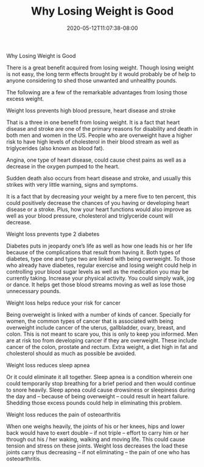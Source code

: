 ﻿---
title: "Why Losing Weight is Good"
date: 2020-05-12T11:07:38-08:00
description: "Weight Lloss Tips for Web Success"
featured_image: "/images/Weight Lloss.jpg"
tags: ["Weight Lloss"]
---

Why Losing Weight is Good

There is a great benefit acquired from losing weight.  Though losing weight is not easy,  the long term effects brought by it would probably be of help to anyone considering to shed those unwanted and unhealthy pounds.  

The following are a few of the remarkable advantages from losing those excess weight.

Weight loss prevents high blood pressure, heart disease and stroke

That is a three in one benefit from losing weight.  It is a fact that heart disease and stroke are one of the primary reasons for disability and death in both men and women in the US.  People who are overweight have a higher risk to have high levels of cholesterol in their blood stream as well as triglycerides (also known as blood fat).  

Angina, one type of heart disease, could cause chest pains as well as a decrease in the oxygen pumped to the heart.  

Sudden death also occurs from heart disease and stroke, and usually this strikes with very little warning, signs and   symptoms.

It is a fact that by decreasing your weight by a mere five to ten percent, this could positively decrease the chances of you having or developing heart disease or a stroke.  Plus, how your heart functions would also improve as well as your blood pressure, cholesterol and triglyceride count will decrease.

Weight loss prevents type 2 diabetes

Diabetes puts in jeopardy one’s life as well as how one leads his or her life because of the complications that result from having it.  Both types of diabetes, type one and type two are linked with being overweight.  To those who already have diabetes, regular exercise and losing weight could help in controlling your blood sugar levels as well as the medication you may be currently taking.  Increase your physical activity.  You could simply walk, jog or dance.  It helps get those blood streams moving as well as lose those unnecessary pounds. 

Weight loss helps reduce your risk for cancer

Being overweight is linked with a number of kinds of cancer.  Specially for women, the common types of cancer that is associated with being overweight include cancer of the uterus, gallbladder, ovary, breast, and colon.  This is not meant to scare you, this is only to keep you informed.  Men are at risk too from developing cancer if they are overweight.  These include  cancer of the colon, prostate and rectum.  Extra weight, a diet high in fat and cholesterol should as much as possible be avoided.  

Weight loss reduces sleep apnea

Or it could eliminate it all together.  Sleep apnea is a condition wherein one could temporarily stop breathing for a brief period and then would continue to snore heavily.  Sleep apnea could cause drowsiness or sleepiness during the day and – because of being overweight – could result in heart failure.  Shedding those excess pounds could help in eliminating this problem.

Weight loss reduces the pain of osteoarthritis

When one weighs heavily, the joints of  his or her knees, hips and lower back would have to exert double – if not triple – effort to carry him or her through out his / her waking, walking and moving life.  This could cause tension and stress on these joints.  Weight loss decreases the load these joints carry thus decreasing – if not eliminating – the pain of one who has osteoarthritis.


